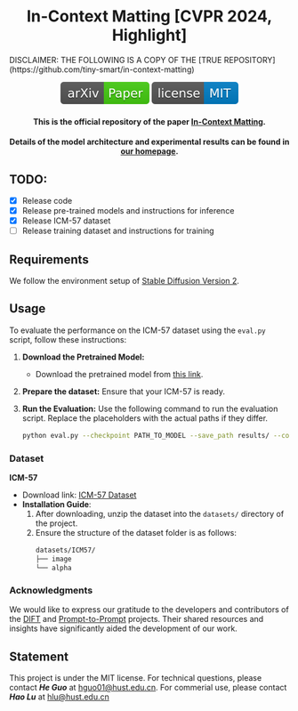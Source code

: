 <h1 align="center">In-Context Matting [CVPR 2024, Highlight]</h1>
DISCLAIMER:
THE FOLLOWING IS A COPY OF THE [TRUE REPOSITORY](https://github.com/tiny-smart/in-context-matting)

<p align="center">
<a href="https://arxiv.org/pdf/2403.15789.pdf"><img  src="demo/src/icon/arXiv-Paper.svg" ></a>
<!-- <a href="https://link.springer.com/article/"><img  src="demo/src/icon/publication-Paper.svg" ></a> -->
<a href="https://opensource.org/licenses/MIT"><img  src="demo/src/icon/license-MIT.svg"></a>

</p>

<h4 align="center">This is the official repository of the paper <a href="https://arxiv.org/abs/2403.15789">In-Context Matting</a>.</h4>

<h4 align="center">Details of the model architecture and experimental results can be found in <a href="https://tiny-smart.github.io/icm.github.io/">our homepage</a>.</h4>

## TODO:
- [x] Release code
- [x] Release pre-trained models and instructions for inference
- [x] Release ICM-57 dataset
- [ ] Release training dataset and instructions for training

## Requirements
We follow the environment setup of [Stable Diffusion Version 2](https://github.com/Stability-AI/StableDiffusion#requirements).

## Usage

To evaluate the performance on the ICM-57 dataset using the `eval.py` script, follow these instructions:

1. **Download the Pretrained Model:**
   - Download the pretrained model from [this link](https://pan.baidu.com/s/1HPbRRE5ZtPRpOSocm9qOmA?pwd=BA1c).

2. **Prepare the dataset:**
   Ensure that your ICM-57 is ready.

3. **Run the Evaluation:**
   Use the following command to run the evaluation script. Replace the placeholders with the actual paths if they differ.

   ```bash
   python eval.py --checkpoint PATH_TO_MODEL --save_path results/ --config config/eval.yaml
   ```

### Dataset
**ICM-57**
- Download link: [ICM-57 Dataset](https://pan.baidu.com/s/1ZJU_XHEVhIaVzGFPK_XCRg?pwd=BA1c)
- **Installation Guide**:
  1. After downloading, unzip the dataset into the `datasets/` directory of the project.
  2. Ensure the structure of the dataset folder is as follows:
     ```
     datasets/ICM57/
     ├── image
     └── alpha
     ```

### Acknowledgments

We would like to express our gratitude to the developers and contributors of the [DIFT](https://github.com/Tsingularity/dift) and [Prompt-to-Prompt](https://github.com/google/prompt-to-prompt/) projects. Their shared resources and insights have significantly aided the development of our work.

## Statement

<!-- If you are interested in our work, please consider citing the following:
```

``` -->

This project is under the MIT license. For technical questions, please contact <strong><i>He Guo</i></strong> at [hguo01@hust.edu.cn](mailto:hguo01@hust.edu.cn). For commerial use, please contact <strong><i>Hao Lu</i></strong> at [hlu@hust.edu.cn](mailto:hlu@hust.edu.cn)
